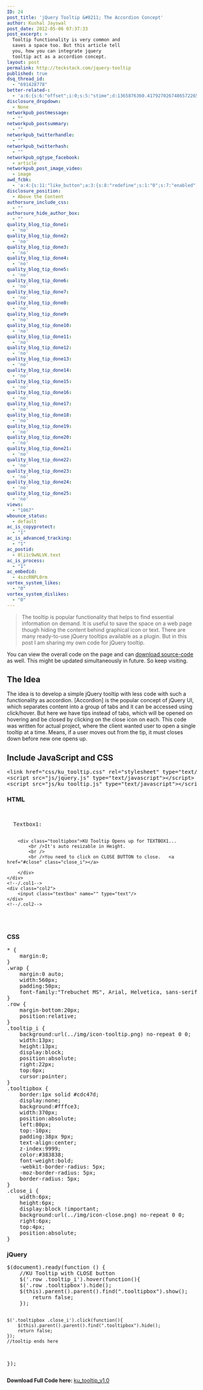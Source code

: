 ```yaml
---
ID: 24
post_title: 'jQuery Tooltip &#8211; The Accordion Concept'
author: Kushal Jayswal
post_date: 2012-05-06 07:37:33
post_excerpt: >
  Tooltip functionality is very common and
  saves a space too. But this article tell
  you, how you can integrate jquery
  tooltip act as a accordion concept.
layout: post
permalink: http://teckstack.com/jquery-tooltip
published: true
dsq_thread_id:
  - "691428778"
better-related-:
  - 'a:6:{s:6:"offset";i:0;s:5:"stime";d:1365876360.4179270267486572265625;s:7:"queries";i:9;i:24;a:43:{i:1618;d:35.114994049072265625;i:1590;d:44.89396925599216814362080185674130916595458984375;i:1559;d:4.97327899932861328125;i:1519;d:44.38333769471287126862080185674130916595458984375;i:1352;d:9.2032985687255859375;i:1323;d:41.06501007080078125;i:206;d:43.09745997302936615369617356918752193450927734375;i:1197;d:27.416473388671875;i:1104;d:11.8903865814208984375;i:970;d:23.9498882293701171875;i:937;d:24.9669189453125;i:912;d:25.2774810791015625;i:893;d:29.949901580810546875;i:874;d:78.7140980747200700307075749151408672332763671875;i:846;d:46.90350341796875;i:792;d:35.0301125625084210923887440003454685211181640625;i:774;d:28.3619709014892578125;i:731;d:33.7175877669761945298887440003454685211181640625;i:638;d:28.7279491424560546875;i:641;d:18.8702602386474609375;i:439;d:23.110576629638671875;i:401;d:24.643726348876953125;i:340;d:58.979707815930993319852859713137149810791015625;i:200;d:24.9998569488525390625;i:263;d:52.8472698139694472274641157127916812896728515625;i:256;d:16.903087615966796875;i:240;d:32.60996246337890625;i:220;d:34.92327823279038767623205785639584064483642578125;i:193;d:8.6260684931053308588388972566463053226470947265625;i:181;d:12.3941020965576171875;i:165;d:12.4020175933837890625;i:154;d:10.56683349609375;i:146;d:16.93335952398911814498205785639584064483642578125;i:141;d:6.885019779205322265625;i:134;d:12.7142299616111902338388972566463053226470947265625;i:126;d:17.0135707855224609375;i:111;d:36.82388257887274818358491756953299045562744140625;i:99;d:14.1207730355942171485139624564908444881439208984375;i:88;d:13.02294158935546875;i:82;d:11.6140308380126953125;i:78;d:1.20809161663055419921875;i:48;d:5.3720703125;i:42;d:3.871479511260986328125;}s:5:"etime";d:1365876360.4404809474945068359375;s:5:"ctime";i:1365876360;}'
disclosure_dropdown:
  - None
networkpub_postmessage:
  - ""
networkpub_postsummary:
  - ""
networkpub_twitterhandle:
  - ""
networkpub_twitterhash:
  - ""
networkpub_ogtype_facebook:
  - article
networkpub_post_image_video:
  - image
awd_fcbk:
  - 'a:4:{s:11:"like_button";a:3:{s:8:"redefine";s:1:"0";s:7:"enabled";s:1:"1";s:5:"place";s:3:"top";}s:9:"opengraph";a:1:{s:11:"object_link";s:0:"";}s:7:"awd_ogp";a:16:{s:2:"id";s:0:"";s:12:"object_title";s:0:"";s:6:"locale";s:5:"en_US";s:10:"determiner";s:4:"auto";s:5:"title";s:7:"%TITLE%";s:4:"type";s:7:"article";s:11:"custom_type";s:10:"teckstack:";s:11:"description";s:13:"%DESCRIPTION%";s:9:"site_name";s:12:"%BLOG_TITLE%";s:3:"url";s:5:"%URL%";s:27:"auto_load_images_attachment";s:1:"0";s:6:"images";a:1:{i:0;s:0:"";}s:27:"auto_load_videos_attachment";s:1:"0";s:6:"videos";a:1:{i:0;s:0:"";}s:27:"auto_load_audios_attachment";s:1:"0";s:6:"audios";a:1:{i:0;s:0:"";}}s:30:"_nonce_options_save_ogp_object";s:10:"89f594fc89";}'
disclosure_position:
  - Above the Content
authorsure_include_css:
  - ""
authorsure_hide_author_box:
  - ""
quality_blog_tip_done1:
  - 'no'
quality_blog_tip_done2:
  - 'no'
quality_blog_tip_done3:
  - 'no'
quality_blog_tip_done4:
  - 'no'
quality_blog_tip_done5:
  - 'no'
quality_blog_tip_done6:
  - 'no'
quality_blog_tip_done7:
  - 'no'
quality_blog_tip_done8:
  - 'no'
quality_blog_tip_done9:
  - 'no'
quality_blog_tip_done10:
  - 'no'
quality_blog_tip_done11:
  - 'no'
quality_blog_tip_done12:
  - 'no'
quality_blog_tip_done13:
  - 'no'
quality_blog_tip_done14:
  - 'no'
quality_blog_tip_done15:
  - 'no'
quality_blog_tip_done16:
  - 'no'
quality_blog_tip_done17:
  - 'no'
quality_blog_tip_done18:
  - 'no'
quality_blog_tip_done19:
  - 'no'
quality_blog_tip_done20:
  - 'no'
quality_blog_tip_done21:
  - 'no'
quality_blog_tip_done22:
  - 'no'
quality_blog_tip_done23:
  - 'no'
quality_blog_tip_done24:
  - 'no'
quality_blog_tip_done25:
  - 'no'
views:
  - "1067"
wbounce_status:
  - default
ac_is_copyprotect:
  - "1"
ac_is_advanced_tracking:
  - "1"
ac_postid:
  - 0li1c9wNLVK.text
ac_is_process:
  - "1"
ac_embedid:
  - 4szcRNPL0rm
vortex_system_likes:
  - "0"
vortex_system_dislikes:
  - "0"
---
```

<blockquote>The tooltip is popular functionality that helps to find essential information on demand. It is useful to save the space on a web page though hiding the content behind graphical icon or text. There are many ready-to-use jQuery tooltips available as a plugin. But in this post I am sharing my own code for jQuery tooltip.</blockquote>
You can view the overall code on the page and can <a title="Download Code" href="http://www.teckstack.com/wp-content/uploads/2012/05/ku_tooltip_v1.0-teckstack.com_.zip" target="_blank">download source-code</a> as well. This might be updated simultaneously in future. So keep visiting.
<h2>The Idea</h2>
The idea is to develop a simple jQuery tooltip with less code with such a functionality as accordion. [Accordion] is the popular concept of jQuery UI, which separates content into a group of tabs and it can be accessed using click/hover. But here we have tips instead of tabs, which will be opened on hovering and be closed by clicking on the close icon on each. This code was written for actual project, where the client wanted user to open a single tooltip at a time. Means, if a user moves out from the tip, it must closes down before new one opens up.
<h2>Include <strong>JavaScript</strong> and <strong>CSS</strong></h2>
<pre>&lt;link href="css/ku_tooltip.css" rel="stylesheet" type="text/css"&gt;
&lt;script src="js/jquery.js" type="text/javascript"&gt;&lt;/script&gt;
&lt;script src="js/ku_tooltip.js" type="text/javascript"&gt;&lt;/script&gt;</pre>
<h3>HTML</h3>
<pre><div class="row cf">
    <div class="col1">	<span class="title">Textbox1: <em class="tooltip_i"></em></span>

        <div class="tooltipbox">KU Tooltip Opens up for TEXTBOX1...
            <br />It's auto resizable in Height.
            <br />
            <br />You need to click on CLOSE BUTTON to close.	<a href="#close" class="close_i"></a>

        </div>
    </div>
    <!--/.col1-->
    <div class="col2">
        <input class="textbox" name="" type="text"/>
    </div>
    <!--/.col2-->
</div>
<!--/.row--></pre>
<h3>CSS</h3>
<pre>* {
    margin:0;
}
.wrap {
    margin:0 auto;
    width:560px;
    padding:50px;
    font-family:"Trebuchet MS", Arial, Helvetica, sans-serif;
}
.row {
    margin-bottom:20px;
    position:relative;
}
.tooltip_i {
    background:url(../img/icon-tooltip.png) no-repeat 0 0;
    width:13px;
    height:13px;
    display:block;
    position:absolute;
    right:22px;
    top:6px;
    cursor:pointer;
}
.tooltipbox {
    border:1px solid #cdc47d;
    display:none;
    background:#fffce3;
    width:370px;
    position:absolute;
    left:80px;
    top:-10px;
    padding:38px 9px;
    text-align:center;
    z-index:9999;
    color:#383838;
    font-weight:bold;
    -webkit-border-radius: 5px;
    -moz-border-radius: 5px;
    border-radius: 5px;
}
.close_i {
    width:6px;
    height:6px;
    display:block !important;
    background:url(../img/icon-close.png) no-repeat 0 0;
    right:6px;
    top:4px;
    position:absolute;
}</pre>
<div id="e"></div>
<h3>jQuery</h3>
<pre>$(document).ready(function () {
    //KU Tooltip with CLOSE button
    $('.row .tooltip_i').hover(function(){
    $('.row .tooltipbox').hide();
    $(this).parent().parent().find(".tooltipbox").show();
        return false;
    });

    $('.tooltipbox .close_i').click(function(){
        $(this).parent().parent().find(".tooltipbox").hide();
        return false;
    });
    //tooltip ends here
});</pre>
<strong>Download Full Code here: </strong><a title="Download Code" href="http://teckstack.com/tsdir/wp-content/uploads/2012/05/ku_tooltip_v1.0-teckstack.com_.zip" target="_blank">ku_tooltip_v1.0</a>